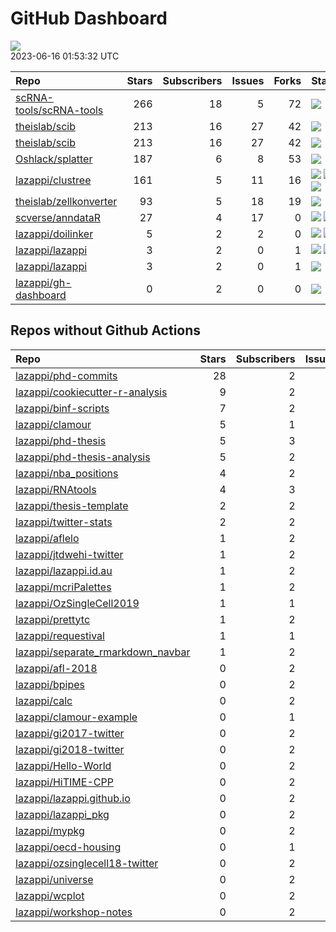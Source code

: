 GitHub Dashboard
================

![](https://github.com/lazappi/gh-dashboard/workflows/Render%20Status/badge.svg)  
2023-06-16 01:53:32 UTC

| Repo                                                                  | Stars | Subscribers | Issues | Forks | Status                                                                                                                                                                                                                                                                                                                                                                                                                | Commit                                                                                                                                                                      |
|:----------------------------------------------------------------------|------:|------------:|-------:|------:|:----------------------------------------------------------------------------------------------------------------------------------------------------------------------------------------------------------------------------------------------------------------------------------------------------------------------------------------------------------------------------------------------------------------------|:----------------------------------------------------------------------------------------------------------------------------------------------------------------------------|
| [scRNA-tools/scRNA-tools](https://github.com/scRNA-tools/scRNA-tools) |   266 |          18 |      5 |    72 | [![](https://github.com/scRNA-tools/scRNA-tools/workflows/Build-site/badge.svg)](https://github.com/scRNA-tools/scRNA-tools/actions/runs/5274432300)                                                                                                                                                                                                                                                                  | <a href="https://github.com/scRNA-tools/scRNA-tools/commit/7e9212bb401df540e3b9c55992439df9089eff74" title="Merge pull request #251 from lazappi/master">7e9212</a>         |
| [theislab/scib](https://github.com/theislab/scib)                     |   213 |          16 |     27 |    42 | [![](https://github.com/theislab/scib/workflows/Pre-commit/badge.svg)](https://github.com/theislab/scib/actions/runs/2276639868)                                                                                                                                                                                                                                                                                      | <a href="https://github.com/theislab/scib/commit/96556af27d94053a0e25f44383838e9e706683bc" title="move flake8 args to setup.cfg">96556a</a>                                 |
| [theislab/scib](https://github.com/theislab/scib)                     |   213 |          16 |     27 |    42 | [![](https://github.com/theislab/scib/workflows/Deployment/badge.svg)](https://github.com/theislab/scib/actions/runs/4599374056)                                                                                                                                                                                                                                                                                      | <a href="https://github.com/theislab/scib/commit/cce7aaa65ccc18649e141e30464361d1fc67ea77" title="more readable PCA computation and info retrieval (#377)">cce7aa</a>       |
| [Oshlack/splatter](https://github.com/Oshlack/splatter)               |   187 |           6 |      8 |    53 | [![](https://github.com/Oshlack/splatter/workflows/R-CMD-check-bioc/badge.svg)](https://github.com/Oshlack/splatter/actions/runs/4861099493)                                                                                                                                                                                                                                                                          | <a href="https://github.com/Oshlack/splatter/commit/569f21399578f97696d45e16ce8114dc39f5d975" title="Bioconductor 3.18 devel">569f21</a>                                    |
| [lazappi/clustree](https://github.com/lazappi/clustree)               |   161 |           5 |     11 |    16 | [![](https://github.com/lazappi/clustree/workflows/R-CMD-check/badge.svg)](https://github.com/lazappi/clustree/actions/runs/2567418949) [![](https://github.com/lazappi/clustree/workflows/pkgdown/badge.svg)](https://github.com/lazappi/clustree/actions/runs/2567418946) [![](https://github.com/lazappi/clustree/workflows/test-coverage/badge.svg)](https://github.com/lazappi/clustree/actions/runs/2567418948) | <a href="https://github.com/lazappi/clustree/commit/cb0256d419e0bb7129bec917f1ebaeacdf0c2842" title="Merge branch 'master' into develop">cb0256</a>                         |
| [theislab/zellkonverter](https://github.com/theislab/zellkonverter)   |    93 |           5 |     18 |    19 | [![](https://github.com/theislab/zellkonverter/workflows/R-CMD-check-bioc/badge.svg)](https://github.com/theislab/zellkonverter/actions/runs/5055712904)                                                                                                                                                                                                                                                              | <a href="https://github.com/theislab/zellkonverter/commit/b56718d113327020c024e188d9ac67ea57eaf35d" title="Merge branch 'RELEASE_3_17' into devel">b56718</a>               |
| [scverse/anndataR](https://github.com/scverse/anndataR)               |    27 |           4 |     17 |     0 | [![](https://github.com/scverse/anndataR/workflows/R-CMD-check/badge.svg)](https://github.com/scverse/anndataR/actions/runs/5200559648) [![](https://github.com/scverse/anndataR/workflows/lint/badge.svg)](https://github.com/scverse/anndataR/actions/runs/5200559649)                                                                                                                                              | <a href="https://github.com/scverse/anndataR/commit/e2dc95e171784827e1a509e6804b9892fbab486c" title="Merge remote-tracking branch 'origin/main' into reticulate">e2dc95</a> |
| [lazappi/doilinker](https://github.com/lazappi/doilinker)             |     5 |           2 |      2 |     0 | [![](https://github.com/lazappi/doilinker/workflows/R-CMD-check/badge.svg)](https://github.com/lazappi/doilinker/actions/runs/971297638) [![](https://github.com/lazappi/doilinker/workflows/pkgdown/badge.svg)](https://github.com/lazappi/doilinker/actions/runs/971297640)                                                                                                                                         | <a href="https://github.com/lazappi/doilinker/commit/7d908f875a1193efba50174f8a9337c5598ea89c" title=":wrench: Set language to en-GB">7d908f</a>                            |
| [lazappi/lazappi](https://github.com/lazappi/lazappi)                 |     3 |           2 |      0 |     1 | [![](https://github.com/lazappi/lazappi/workflows/Metrics%20(status)/badge.svg)](https://github.com/lazappi/lazappi/actions/runs/5284929239) [![](https://github.com/lazappi/lazappi/workflows/Render%20README/badge.svg)](https://github.com/lazappi/lazappi/actions/runs/5284550624)                                                                                                                                | <a href="https://github.com/lazappi/lazappi/commit/0e50f133829b75361df1e29e95e21730b697c2b8" title="Update github-intro.svg - [Skip GitHub Action]">0e50f1</a>              |
| [lazappi/lazappi](https://github.com/lazappi/lazappi)                 |     3 |           2 |      0 |     1 | [![](https://github.com/lazappi/lazappi/workflows/Metrics%20(intro)/badge.svg)](https://github.com/lazappi/lazappi/actions/runs/5285183603)                                                                                                                                                                                                                                                                           | <a href="https://github.com/lazappi/lazappi/commit/94579e39212acc441c89aaacdd30e1b3e93dbf3c" title="Update github-status.svg - [Skip GitHub Action]">94579e</a>             |
| [lazappi/gh-dashboard](https://github.com/lazappi/gh-dashboard)       |     0 |           2 |      0 |     0 | [![](https://github.com/lazappi/gh-dashboard/workflows/Render%20Status/badge.svg)](https://github.com/lazappi/gh-dashboard/actions/runs/5285352988)                                                                                                                                                                                                                                                                   | <a href="https://github.com/lazappi/gh-dashboard/commit/69ee482a5a5dbdee3c3bceee6f686fa2116e1667" title="Re-build status page">69ee48</a>                                   |

## Repos without Github Actions

| Repo                                                                                      | Stars | Subscribers | Issues | Forks |
|:------------------------------------------------------------------------------------------|------:|------------:|-------:|------:|
| [lazappi/phd-commits](https://github.com/lazappi/phd-commits)                             |    28 |           2 |      0 |     7 |
| [lazappi/cookiecutter-r-analysis](https://github.com/lazappi/cookiecutter-r-analysis)     |     9 |           2 |      0 |     5 |
| [lazappi/binf-scripts](https://github.com/lazappi/binf-scripts)                           |     7 |           2 |      0 |     6 |
| [lazappi/clamour](https://github.com/lazappi/clamour)                                     |     5 |           1 |      1 |     1 |
| [lazappi/phd-thesis](https://github.com/lazappi/phd-thesis)                               |     5 |           3 |      0 |     4 |
| [lazappi/phd-thesis-analysis](https://github.com/lazappi/phd-thesis-analysis)             |     5 |           2 |      0 |     2 |
| [lazappi/nba_positions](https://github.com/lazappi/nba_positions)                         |     4 |           2 |      0 |     1 |
| [lazappi/RNAtools](https://github.com/lazappi/RNAtools)                                   |     4 |           3 |      6 |     3 |
| [lazappi/thesis-template](https://github.com/lazappi/thesis-template)                     |     2 |           2 |      0 |     0 |
| [lazappi/twitter-stats](https://github.com/lazappi/twitter-stats)                         |     2 |           2 |      0 |     7 |
| [lazappi/aflelo](https://github.com/lazappi/aflelo)                                       |     1 |           2 |      0 |     0 |
| [lazappi/jtdwehi-twitter](https://github.com/lazappi/jtdwehi-twitter)                     |     1 |           2 |      0 |     1 |
| [lazappi/lazappi.id.au](https://github.com/lazappi/lazappi.id.au)                         |     1 |           2 |      0 |     0 |
| [lazappi/mcriPalettes](https://github.com/lazappi/mcriPalettes)                           |     1 |           2 |      0 |     0 |
| [lazappi/OzSingleCell2019](https://github.com/lazappi/OzSingleCell2019)                   |     1 |           1 |      0 |     0 |
| [lazappi/prettytc](https://github.com/lazappi/prettytc)                                   |     1 |           2 |      0 |     0 |
| [lazappi/requestival](https://github.com/lazappi/requestival)                             |     1 |           1 |      0 |     0 |
| [lazappi/separate_rmarkdown_navbar](https://github.com/lazappi/separate_rmarkdown_navbar) |     1 |           2 |      0 |     2 |
| [lazappi/afl-2018](https://github.com/lazappi/afl-2018)                                   |     0 |           2 |      0 |     0 |
| [lazappi/bpipes](https://github.com/lazappi/bpipes)                                       |     0 |           2 |      0 |     0 |
| [lazappi/calc](https://github.com/lazappi/calc)                                           |     0 |           2 |      0 |     0 |
| [lazappi/clamour-example](https://github.com/lazappi/clamour-example)                     |     0 |           1 |      0 |     0 |
| [lazappi/gi2017-twitter](https://github.com/lazappi/gi2017-twitter)                       |     0 |           2 |      0 |     0 |
| [lazappi/gi2018-twitter](https://github.com/lazappi/gi2018-twitter)                       |     0 |           2 |      0 |     1 |
| [lazappi/Hello-World](https://github.com/lazappi/Hello-World)                             |     0 |           2 |      0 |     0 |
| [lazappi/HiTIME-CPP](https://github.com/lazappi/HiTIME-CPP)                               |     0 |           2 |      0 |     4 |
| [lazappi/lazappi.github.io](https://github.com/lazappi/lazappi.github.io)                 |     0 |           2 |      0 |     0 |
| [lazappi/lazappi_pkg](https://github.com/lazappi/lazappi_pkg)                             |     0 |           2 |      0 |     0 |
| [lazappi/mypkg](https://github.com/lazappi/mypkg)                                         |     0 |           2 |      0 |     0 |
| [lazappi/oecd-housing](https://github.com/lazappi/oecd-housing)                           |     0 |           1 |      0 |     0 |
| [lazappi/ozsinglecell18-twitter](https://github.com/lazappi/ozsinglecell18-twitter)       |     0 |           2 |      0 |     0 |
| [lazappi/universe](https://github.com/lazappi/universe)                                   |     0 |           2 |      0 |     0 |
| [lazappi/wcplot](https://github.com/lazappi/wcplot)                                       |     0 |           2 |      0 |     0 |
| [lazappi/workshop-notes](https://github.com/lazappi/workshop-notes)                       |     0 |           2 |      0 |     0 |
